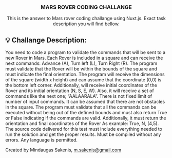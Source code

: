 

  <h3 align="center">MARS ROVER CODING CHALLANGE</h3>

  <p align="center">
    This is the answer to Mars rover coding challange using Nuxt.js. Exact task description you will find bellow.
</p>

<!-- ABOUT THE PROJECT -->

## :bulb: Challange Description:


You need to code a program to validate the commands that will be sent to a new Rover in Mars. Each Rover is included in a square and can receive the next commands: Advance (A), Turn left (L), Turn Right (R). The program must validate that the Rover will be within the bounds of the square and must indicate the final orientation.
The program will receive the dimensions of the square (width x height) and can assume that the coordinate (0,0) is the bottom left corner. Additionally, will receive initial coordinates of the Rover and its initial orientation (N, S, E, W).
Also, it will receive a set of commands like the next one; “AALAARALA”. There is not fixed limit of number of input commands. It can be assumed that there are not obstacles in the square.
The program must validate that all the commands can be executed without being out of the defined bounds and must also return True or False indicating if the commands are valid. Additionally, it must return the orientation and final coordinates of the Rover
As example: True, N, (4,5).
The source code delivered for this test must include everything needed to run the solution and get the proper results. Must be compiled without any errors.
Any language is permitted.


Created by Mindaugas Sakenis, m.sakenis@gmail.com 


